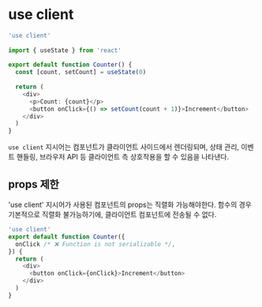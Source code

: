 # use client
```ts
'use client'
 
import { useState } from 'react'
 
export default function Counter() {
  const [count, setCount] = useState(0)
 
  return (
    <div>
      <p>Count: {count}</p>
      <button onClick={() => setCount(count + 1)}>Increment</button>
    </div>
  )
}

```
`use client` 지시어는 컴포넌트가 클라이언트 사이드에서 렌더링되며, 상태 관리, 이벤트 핸들링, 브라우저 API 등 클라이언트 측 상호작용을 할 수 있음을 나타낸다.

## props 제한
'use client' 지시어가 사용된 컴포넌트의 props는 직렬화 가능해야한다. 함수의 경우 기본적으로 직렬화 불가능하기에, 클라이언트 컴포넌트에 전송될 수 없다.

```ts
'use client'
export default function Counter({
  onClick /* ❌ Function is not serializable */,
}) {
  return (
    <div>
      <button onClick={onClick}>Increment</button>
    </div>
  )
}
```

